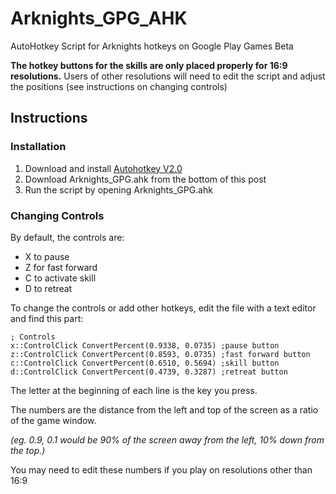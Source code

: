# Arknights_GPG_AHK
AutoHotkey Script for Arknights hotkeys on Google Play Games Beta

**The hotkey buttons for the skills are only placed properly for 16:9 resolutions.** Users of other resolutions will need to edit the script and adjust the positions (see instructions on changing controls)

## Instructions

### Installation
1. Download and install [Autohotkey V2.0](https://www.autohotkey.com/)
2. Download Arknights_GPG.ahk from the bottom of this post
3. Run the script by opening Arknights_GPG.ahk

### Changing Controls

By default, the controls are:
- X to pause
- Z for fast forward
- C to activate skill
- D to retreat


To change the controls or add other hotkeys, edit the file with a text editor and find this part:

```ahk
; Controls
x::ControlClick ConvertPercent(0.9338, 0.0735) ;pause button
z::ControlClick ConvertPercent(0.8593, 0.0735) ;fast forward button
c::ControlClick ConvertPercent(0.6510, 0.5694) ;skill button
d::ControlClick ConvertPercent(0.4739, 0.3287) ;retreat button
```

The letter at the beginning of each line is the key you press. 

The numbers are the distance from the left and top of the screen as a ratio of the game window. 

*(eg. 0.9, 0.1 would be 90% of the screen away from the left, 10% down from the top.)*

You may need to edit these numbers if you play on resolutions other than 16:9